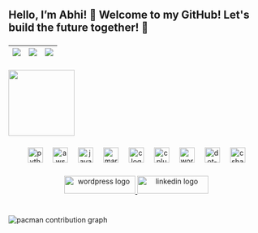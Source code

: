 <h2 align="left">Hello, I’m Abhi! 👋 Welcome to my GitHub! Let's build the future together! 🚀</h2>

###

|![](https://github-profile-summary-cards.vercel.app/api/cards/stats?username=cruxrebels&theme=darcula)|![](https://github-profile-summary-cards.vercel.app/api/cards/repos-per-language?username=cruxrebels&theme=darcula)|![](https://github-profile-summary-cards.vercel.app/api/cards/most-commit-language?username=cruxrebels&theme=darcula)|
|-----|------|------|

<!--div align="center">
  <img src="https://github-readme-stats.vercel.app/api?username=cruxrebels&hide_title=false&hide_rank=true&show_icons=true&include_all_commits=true&count_private=true&disable_animations=false&theme=github_dark&locale=en&hide_border=false" height="150" alt="stats graph"  />
  <img src="https://github-readme-stats.vercel.app/api/top-langs?username=cruxrebels&locale=en&hide_title=false&layout=compact&card_width=320&langs_count=5&theme=github_dark&hide_border=false" height="150" alt="languages graph"  />
</div-->

###

<img align="center" height="130" src="http://home.insightbb.com/~pnacc/Anime%20Video%20Game%20Stuff/Animations/Inuyasha/Inuyasha%207.gif"  />

###

<div align="center">
  <img src="https://cdn.jsdelivr.net/gh/devicons/devicon/icons/python/python-original.svg" height="30" alt="python logo"  />
  <img width="12" />
  <img src="https://solace.com/wp-content/uploads/2019/02/colour_aws.svg" height="30" alt="aws logo"  />
  <img width="12" />
  <img src="https://cdn.jsdelivr.net/gh/devicons/devicon/icons/java/java-original.svg" height="30" alt="java logo"  />
  <img width="12" />
  <img src="https://cdn.jsdelivr.net/gh/devicons/devicon/icons/markdown/markdown-original.svg" height="30" alt="markdown logo"  />
  <img width="12" />
  <img src="https://cdn.jsdelivr.net/gh/devicons/devicon/icons/c/c-original.svg" height="30" alt="c logo"  />
  <img width="12" />
  <img src="https://cdn.jsdelivr.net/gh/devicons/devicon/icons/cplusplus/cplusplus-original.svg" height="30" alt="cplusplus logo"  />
  <img width="12" />
  <img src="https://cdn.jsdelivr.net/gh/devicons/devicon/icons/wordpress/wordpress-original.svg" height="30" alt="wordpress logo"  />
  <img width="12" />
  <img src="https://cdn.jsdelivr.net/gh/devicons/devicon/icons/dot-net/dot-net-original.svg" height="30" alt="dot-net logo"  />
  <img width="12" />
  <img src="https://cdn.jsdelivr.net/gh/devicons/devicon/icons/csharp/csharp-original.svg" height="30" alt="csharp logo"  />
</div>

###

<div align="center">
  <a href="https://abhiagx.wordpress.com/" target="_blank">
    <img src="https://arulmjoseph.com/wp-content/uploads/2016/09/wordpress-all-about.jpg" width="140" height="35" alt="wordpress logo"  />
  </a>
  <a href="https://www.linkedin.com/in/abhiagx/" target="_blank">
    <img src="https://images.gizbot.com/webp/img/2020/10/fgff-1602062923-1604053712.jpg" width="140" height="35" alt="linkedin logo"  />
  </a>
</div>

###

<br clear="both">

<picture>
  <source media="(prefers-color-scheme: dark)" srcset="https://raw.githubusercontent.com/cruxrebels/cruxrebels/output/pacman-contribution-graph-dark.svg">
  <source media="(prefers-color-scheme: light)" srcset="https://raw.githubusercontent.com/cruxrebels/cruxrebels/output/pacman-contribution-graph.svg">
  <img alt="pacman contribution graph" src="https://raw.githubusercontent.com/cruxrebels/cruxrebels/output/pacman-contribution-graph.svg">
</picture>

###
